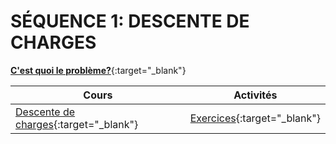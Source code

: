 # SÉQUENCE 1: **DESCENTE DE CHARGES**

[**C'est quoi le problème?**](./Cours/lancement.md){:target="_blank"}

| Cours | Activités |
| -- | -- |
| [Descente de charges](./Cours/ddc_cours.md){:target="_blank"} | [Exercices](./activites/ddc_exercices.md){:target="_blank"} |
